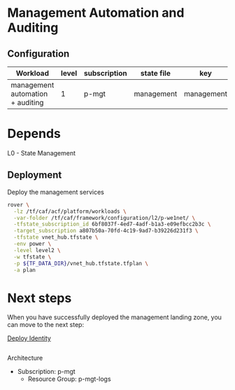 # Management Automation and Auditing



## Configuration

|Workload|level|subscription|state file|key|folder|
|---|---|---|---|---|---|
|management automation + auditing|1|p-mgt|management|management|l0\management|

# Depends

L0 - State Management


## Deployment

Deploy the management services

```bash
rover \
  -lz /tf/caf/acf/platform/workloads \
  -var-folder /tf/caf/framework/configuration/l2/p-we1net/ \
  -tfstate_subscription_id 6bf8037f-4ed7-4adf-b1a3-e09efbcc2b3c \
  -target_subscription a807b50a-70fd-4c19-9ad7-b39226d231f3 \
  -tfstate vnet_hub.tfstate \
  -env power \
  -level level2 \
  -w tfstate \
  -p ${TF_DATA_DIR}/vnet_hub.tfstate.tfplan \
  -a plan

```


# Next steps

When you have successfully deployed the management landing zone, you can move to the next step:

[Deploy Identity](../../level1/identity/readme.md)



```sh
```


Architecture


* Subscription: p-mgt
  * Resource Group: p-mgt-logs



